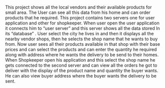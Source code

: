 This project shows all the local vendors and their available products for small area. The User can see all this data from his home and can order products that he required.
This project contains two servers one for user application and other for shopkeeper. When user open the user application it connects him to “user server” and this server shows all the data stored In its “database” . User select the city he lives in and then it displays all the nearby vendor shops, then he selects the shop name that he wants to buy from. Now user sees all their products available in that shop with their base prices and can select the products and can enter the quantity he required along with address where he wants the delivery to be send to their homes.
When Shopkeeper open his application and this select the shop name he gets connected to the second server and can view all the orders he got to deliver with the display of the product name and quantity the buyer wants. He can also view buyer address where the buyer wants the delivery to be sent.
